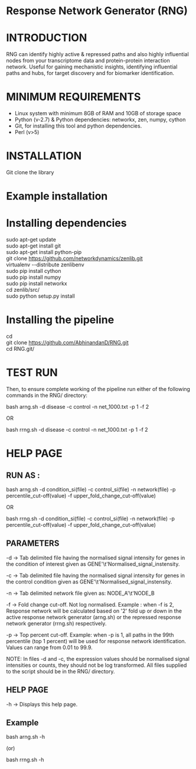 # Response Network Generator (RNG)

# INTRODUCTION

RNG can identify highly active & repressed paths and also highly influential nodes from your transcriptome data and protein-protein interaction network. Useful for gaining mechanistic insights, identifying influential paths and hubs, for target discovery and for biomarker identification.

# MINIMUM REQUIREMENTS
* Linux system with minimum 8GB of RAM and 10GB of storage space
* Python (v-2.7) & Python dependencies: networkx, zen, numpy, cython
* Git, for installing this tool and python dependencies.
* Perl (v>5)

# INSTALLATION
Git clone the library

# Example installation

 # Installing dependencies
  
  sudo apt-get update  
  sudo apt-get install git  
  sudo apt-get install python-pip  
  git clone https://github.com/networkdynamics/zenlib.git  
  virtualenv --distribute zenlibenv  
  sudo pip install cython  
  sudo pip install numpy  
  sudo pip install networkx  
  cd zenlib/src/  
  sudo python setup.py install  
  
 # Installing the pipeline
 
  cd  
  git clone https://github.com/AbhinandanD/RNG.git  
  cd RNG.git/

# TEST RUN

Then, to ensure complete working of the pipeline run either of the following commands in the RNG/ directory:

  bash arng.sh -d disease -c control -n net_1000.txt -p 1 -f 2

  OR
  
  bash rrng.sh -d disease -c control -n net_1000.txt -p 1 -f 2


# HELP PAGE

RUN AS :
--------

bash arng.sh -d condition_si(file) -c control_si(file) -n network(file) -p percentile_cut-off(value) -f upper_fold_change_cut-off(value)

OR

bash rrng.sh -d condition_si(file) -c control_si(file) -n network(file) -p percentile_cut-off(value) -f upper_fold_change_cut-off(value)

PARAMETERS
----------

-d -> Tab delimited file having the normalised signal intensity for genes in the condition of interest given as GENE'\t'Normalised_signal_instensity. 

-c -> Tab delimited file having the normalised signal intensity for genes in the control condition given as GENE'\t'Normalised_signal_instensity.

-n -> Tab delimited network file given as: NODE_A'\t'NODE_B

-f ->  Fold change cut-off. Not log normalised. Example : when -f is 2, Response network will be calculated based on '2' fold up or down in the active response network generator (arng.sh) or the repressed response network generator (rrng.sh) respectively.  

-p -> Top percent cut-off. Example: when -p is 1, all paths in the 99th percentile (top 1 percent) will be used for response network identification. Values can range from 0.01 to 99.9.

NOTE: In files -d and -c, the expression values should be normalised signal intensities or counts, they should not be log transformed. All files supplied to the script should be in the RNG/ directory.

HELP PAGE
------------

-h -> Displays this help page.

Example
-------
bash arng.sh -h

(or)

bash rrng.sh -h
